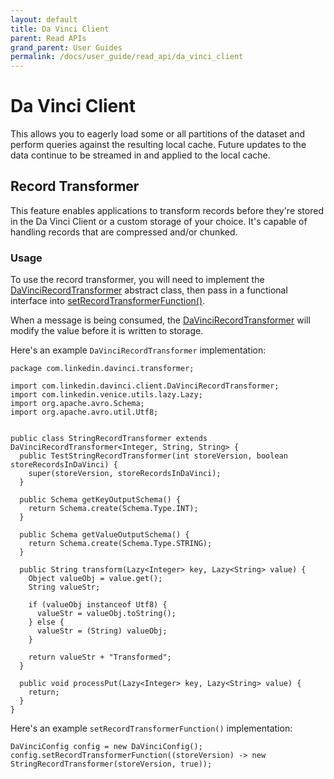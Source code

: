 ```yaml
---
layout: default
title: Da Vinci Client
parent: Read APIs
grand_parent: User Guides
permalink: /docs/user_guide/read_api/da_vinci_client
---
```


# Da Vinci Client
This allows you to eagerly load some or all partitions of the dataset and perform queries against the resulting local 
cache. Future updates to the data continue to be streamed in and applied to the local cache.

## Record Transformer
This feature enables applications to transform records before they're stored in the Da Vinci Client
or a custom storage of your choice.
It's capable of handling records that are compressed and/or chunked.

### Usage
To use the record transformer, you will need to implement the 
[DaVinciRecordTransformer](http://venicedb.org/javadoc/com/linkedin/davinci/client/DaVinciRecordTransformer.html) 
abstract class, then pass in a functional interface into 
[setRecordTransformerFunction()](https://venicedb.org/javadoc/com/linkedin/davinci/client/DaVinciConfig.html#setRecordTransformerFunction(com.linkedin.davinci.client.DaVinciRecordTransformer)). 

When a message is being consumed, the 
[DaVinciRecordTransformer](http://venicedb.org/javadoc/com/linkedin/davinci/client/DaVinciRecordTransformer.html) will 
modify the value before it is written to storage.

Here's an example `DaVinciRecordTransformer` implementation:
```
package com.linkedin.davinci.transformer;

import com.linkedin.davinci.client.DaVinciRecordTransformer;
import com.linkedin.venice.utils.lazy.Lazy;
import org.apache.avro.Schema;
import org.apache.avro.util.Utf8;


public class StringRecordTransformer extends DaVinciRecordTransformer<Integer, String, String> {
  public TestStringRecordTransformer(int storeVersion, boolean storeRecordsInDaVinci) {
    super(storeVersion, storeRecordsInDaVinci);
  }

  public Schema getKeyOutputSchema() {
    return Schema.create(Schema.Type.INT);
  }

  public Schema getValueOutputSchema() {
    return Schema.create(Schema.Type.STRING);
  }

  public String transform(Lazy<Integer> key, Lazy<String> value) {
    Object valueObj = value.get();
    String valueStr;

    if (valueObj instanceof Utf8) {
      valueStr = valueObj.toString();
    } else {
      valueStr = (String) valueObj;
    }

    return valueStr + "Transformed";
  }

  public void processPut(Lazy<Integer> key, Lazy<String> value) {
    return;
  }
}

```

Here's an example `setRecordTransformerFunction()` implementation:
```
DaVinciConfig config = new DaVinciConfig();
config.setRecordTransformerFunction((storeVersion) -> new StringRecordTransformer(storeVersion, true));
```
